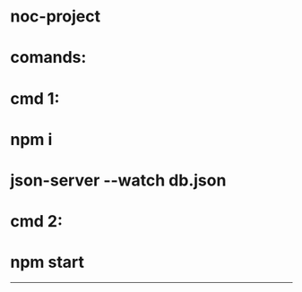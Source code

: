 # noc-project
# comands:
# cmd 1:
#   npm i
#   json-server --watch db.json
# cmd 2:
#  npm start

----------

